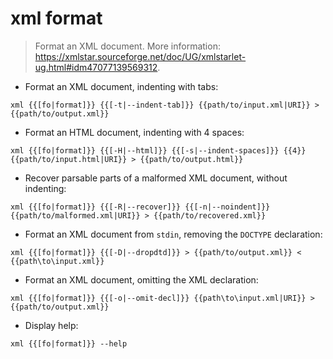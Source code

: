 # xml format

> Format an XML document.
> More information: <https://xmlstar.sourceforge.net/doc/UG/xmlstarlet-ug.html#idm47077139569312>.

- Format an XML document, indenting with tabs:

`xml {{[fo|format]}} {{[-t|--indent-tab]}} {{path/to/input.xml|URI}} > {{path/to/output.xml}}`

- Format an HTML document, indenting with 4 spaces:

`xml {{[fo|format]}} {{[-H|--html]}} {{[-s|--indent-spaces]}} {{4}} {{path/to/input.html|URI}} > {{path/to/output.html}}`

- Recover parsable parts of a malformed XML document, without indenting:

`xml {{[fo|format]}} {{[-R|--recover]}} {{[-n|--noindent]}} {{path/to/malformed.xml|URI}} > {{path/to/recovered.xml}}`

- Format an XML document from `stdin`, removing the `DOCTYPE` declaration:

`xml {{[fo|format]}} {{[-D|--dropdtd]}} > {{path/to/output.xml}} < {{path\to\input.xml}}`

- Format an XML document, omitting the XML declaration:

`xml {{[fo|format]}} {{[-o|--omit-decl]}} {{path\to\input.xml|URI}} > {{path/to/output.xml}}`

- Display help:

`xml {{[fo|format]}} --help`

